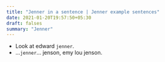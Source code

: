 ```yaml
---
title: "Jenner in a sentence | Jenner example sentences"
date: 2021-01-20T19:57:50+05:30
draft: falses
summary: "Jenner"
---
```

- Look at edward `jenner`.
- ...`jenner`... jenson, emy lou jenson.
                 
